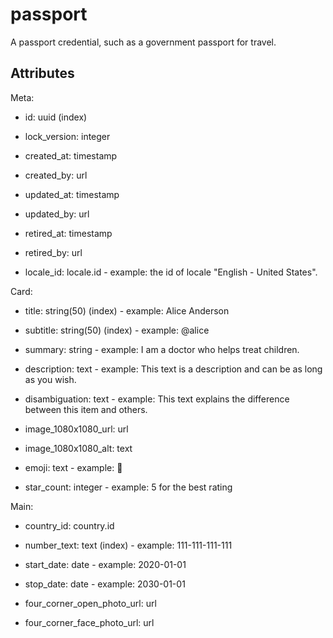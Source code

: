 # passport


A passport credential, such as a government passport for travel.

## Attributes

Meta:

* id: uuid (index)

* lock_version: integer

* created_at: timestamp

* created_by: url

* updated_at: timestamp

* updated_by: url

* retired_at: timestamp

* retired_by: url

* locale_id: locale.id - example: the id of locale "English - United States".

Card:

* title: string(50) (index) - example: Alice Anderson

* subtitle: string(50) (index) - example: @alice

* summary: string - example: I am a doctor who helps treat children.

* description: text - example: This text is a description and can be as long as you wish.

* disambiguation: text - example: This text explains the difference between this item and others.

* image_1080x1080_url: url

* image_1080x1080_alt: text

* emoji: text - example: 🚀

* star_count: integer - example: 5 for the best rating

Main:

* country_id: country.id

* number_text: text (index) - example: 111-111-111-111

* start_date: date - example: 2020-01-01

* stop_date: date - example: 2030-01-01

* four_corner_open_photo_url: url

* four_corner_face_photo_url: url

